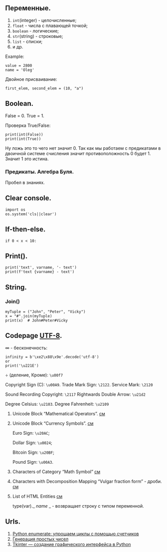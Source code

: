 ## Переменные.

1. `int`(integer) - целочисленные;
2. `float` - числа с плавающей точкой;
3. `boolean` - логические;
4. `str`(string) - строковые;
5. `list` - списки;
6. и др.

Example:

    value = 2800
    name = 'Oleg'

Двойное присваивание:

    first_elem, second_elem = (10, "a")

## Boolean.
False = 0. True = 1.


Проверка True/False:

    print(int(False))
    print(int(True))

Ну ложь это то чего нет значит 0. Так как мы работаем с предикатами в двоичной системе счисления значит противоположность 0 будет 1. Значит 1 это истина.

### Предикаты. Алгебра Буля.
Пробел в знаниях.

## Clear console.

    import os
    os.system('cls||clear')

## If-then-else.

    if 0 < x < 10:

## Print().

    print('text', varname, '- text')
    print(f'text {varname} - text')

## String. 

### Join()

    myTuple = ("John", "Peter", "Vicky")
    x = "#".join(myTuple)
    print(x)  # John#Peter#Vicky


## Codepage [UTF-8](https://www.charset.org/utf-8).

$\infty$ - бесконечность:

    infinity = b'\xe2\x88\x9e'.decode('utf-8')
    or
    print('\u221E')

$\div$ (деление, Кроме): `\u00f7`

Copyright Sign (C): `\u00A9`. Trade Mark Sign: `\2122`. Service Mark: `\2120`

Sound Recording Copyright: `\2117`
Rightwards Double Arrow: `\u21d2`

Degree Celsius: `\u2103`. Degree Fahrenheit: `\u2109`

1. Unicode Block “Mathematical Operators”. [см](https://www.compart.com/en/unicode/block/U+2200)

2. Unicode Block “Currency Symbols”. [см](https://www.compart.com/en/unicode/category/Sc)
    
    Euro Sign: `\u20AC`;
    
    Dollar Sign: `\u0024`;
    
    Bitcoin Sign: `\u20BF`;
    
    Pound Sign: `\u00A3`.

3. Characters of Category “Math Symbol” [см](https://www.compart.com/en/unicode/category/Sm)


4. Characters with Decomposition Mapping “Vulgar fraction form” - дроби. [см](https://www.compart.com/en/unicode/decomposition/%3Cfraction%3E) 

5. List of HTML Entities [см](https://www.compart.com/en/unicode/html)


    type(var)._ _name_ _ -  возвращает строку с типом переменной.


## Urls.
1. [Python enumerate: упрощаем циклы с помощью счетчиков](https://proglib.io/p/python-enumerate-uproshchaem-cikly-s-pomoshchyu-schetchikov-2020-12-08)
2. [Генерация простых чисел](https://habr.com/ru/post/470159/)
3. [Tkinter — создание графического интерфейса в Python](https://python-scripts.com/tkinter)

